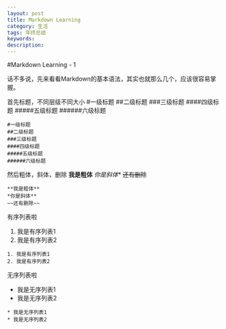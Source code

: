 ```yaml
---
layout: post
title: Markdown Learning
category: 生活
tags: 年终总结
keywords:
description:
---
```


#Markdown Learning - 1

话不多说，先来看看Markdown的基本语法，其实也就那么几个，应该很容易掌握。

首先标题，不同层级不同大小
#一级标题
##二级标题
###三级标题
####四级标题
#####五级标题
######六级标题
```
#一级标题
##二级标题
###三级标题
####四级标题
#####五级标题
######六级标题
```

然后粗体，斜体，删除
**我是粗体**
*你是斜体**
~~还有删除~~
```
**我是粗体**
*你是斜体**
~~还有删除~~
```

有序列表啦
1. 我是有序列表1
2. 我是有序列表2  
```
1. 我是有序列表1
2. 我是有序列表2
```

无序列表啦
* 我是无序列表1
* 我是无序列表2
```
* 我是无序列表1
* 我是无序列表2
```